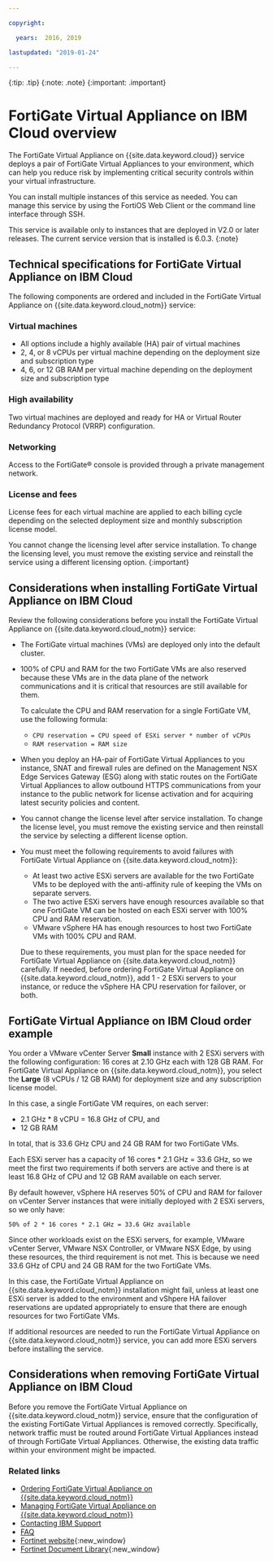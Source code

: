 ```yaml
---

copyright:

  years:  2016, 2019

lastupdated: "2019-01-24"

---
```


{:tip: .tip}
{:note: .note}
{:important: .important}

# FortiGate Virtual Appliance on IBM Cloud overview

The FortiGate Virtual Appliance on {{site.data.keyword.cloud}} service deploys a pair of FortiGate Virtual Appliances to your environment, which can help you reduce risk by implementing critical security controls within your virtual infrastructure.

You can install multiple instances of this service as needed. You can manage this service by using the FortiOS Web Client or the command line interface through SSH.

This service is available only to instances that are deployed in V2.0 or later releases. The current service version that is installed is 6.0.3.
{:note}

## Technical specifications for FortiGate Virtual Appliance on IBM Cloud

The following components are ordered and included in the FortiGate Virtual Appliance on {{site.data.keyword.cloud_notm}} service:

### Virtual machines

* All options include a highly available (HA) pair of virtual machines
* 2, 4, or 8 vCPUs per virtual machine depending on the deployment size and subscription type
* 4, 6, or 12 GB RAM per virtual machine depending on the deployment size and subscription type

### High availability

Two virtual machines are deployed and ready for HA or Virtual Router Redundancy Protocol (VRRP) configuration.

### Networking

Access to the FortiGate® console is provided through a private management network.

### License and fees

License fees for each virtual machine are applied to each billing cycle depending on the selected deployment size and monthly subscription license model.

You cannot change the licensing level after service installation. To change the licensing level, you must remove the existing service and reinstall the service using a different licensing option.
{:important}

## Considerations when installing FortiGate Virtual Appliance on IBM Cloud

Review the following considerations before you install the FortiGate Virtual Appliance on {{site.data.keyword.cloud_notm}} service:
* The FortiGate virtual machines (VMs) are deployed only into the default cluster.
* 100% of CPU and RAM for the two FortiGate VMs are also reserved because these VMs are in the data plane of the network communications and it is critical that resources are still available for them.

  To calculate the CPU and RAM reservation for a single FortiGate VM, use the following formula:
   * `CPU reservation = CPU speed of ESXi server * number of vCPUs`
   * `RAM reservation = RAM size`
* When you deploy an HA-pair of FortiGate Virtual Appliances to you instance, SNAT and firewall rules are defined on the Management NSX Edge Services Gateway (ESG) along with static routes on the FortiGate Virtual Appliances to allow outbound HTTPS communications from your instance to the public network for license activation and for acquiring latest security policies and content.
* You cannot change the license level after service installation. To change the license level, you must remove the existing service and then reinstall the service by selecting a different license option.
* You must meet the following requirements to avoid failures with FortiGate Virtual Appliance on {{site.data.keyword.cloud_notm}}:
   * At least two active ESXi servers are available for the two FortiGate VMs to be deployed with the anti-affinity rule of keeping the VMs on separate servers.
   * The two active ESXi servers have enough resources available so that one FortiGate VM can be hosted on each ESXi server with 100% CPU and RAM reservation.
   * VMware vSphere HA has enough resources to host two FortiGate VMs with 100% CPU and RAM.

  Due to these requirements, you must plan for the space needed for FortiGate Virtual Appliance on {{site.data.keyword.cloud_notm}} carefully. If needed, before ordering FortiGate Virtual Appliance on {{site.data.keyword.cloud_notm}}, add 1 - 2 ESXi servers to your instance, or reduce the vSphere HA CPU reservation for failover, or both.

## FortiGate Virtual Appliance on IBM Cloud order example

You order a VMware vCenter Server **Small** instance with 2 ESXi servers with the following configuration: 16 cores at 2.10 GHz each with 128 GB RAM. For FortiGate Virtual Appliance on {{site.data.keyword.cloud_notm}}, you select the **Large** (8 vCPUs / 12 GB RAM) for deployment size and any subscription license model.

In this case, a single FortiGate VM requires, on each server:
* 2.1 GHz * 8 vCPU = 16.8 GHz of CPU, and
* 12 GB RAM

In total, that is 33.6 GHz CPU and 24 GB RAM for two FortiGate VMs.

Each ESXi server has a capacity of 16 cores * 2.1 GHz = 33.6 GHz, so we meet the first two requirements if both servers are active and there is at least 16.8 GHz of CPU and 12 GB RAM available on each server.

By default however, vSphere HA reserves 50% of CPU and RAM for failover on vCenter Server instances that were initially deployed with 2 ESXi servers, so we only have:

`50% of 2 * 16 cores * 2.1 GHz = 33.6 GHz available`

Since other workloads exist on the ESXi servers, for example, VMware vCenter Server, VMware NSX Controller, or VMware NSX Edge, by using these resources, the third requirement is not met. This is because we need 33.6 GHz of CPU and 24 GB RAM for the two FortiGate VMs.

In this case, the FortiGate Virtual Appliance on {{site.data.keyword.cloud_notm}} installation might fail, unless at least one ESXi server is added to the environment and vShpere HA failover reservations are updated appropriately to ensure that there are enough resources for two FortiGate VMs.

If additional resources are needed to run the FortiGate Virtual Appliance on {{site.data.keyword.cloud_notm}} service, you can add more ESXi servers before installing the service.

## Considerations when removing FortiGate Virtual Appliance on IBM Cloud

Before you remove the FortiGate Virtual Appliance on {{site.data.keyword.cloud_notm}} service, ensure that the configuration of the existing FortiGate Virtual Appliances is removed correctly. Specifically, network traffic must be routed around FortiGate Virtual Appliances instead of through FortiGate Virtual Appliances. Otherwise, the existing data traffic within your environment might be impacted.

### Related links

* [Ordering FortiGate Virtual Appliance on {{site.data.keyword.cloud_notm}}](/docs/services/vmwaresolutions/services?topic=vmware-solutions-ordering-fortigate-virtual-appliance-on-ibm-cloud)
* [Managing FortiGate Virtual Appliance on {{site.data.keyword.cloud_notm}}](/docs/services/vmwaresolutions/services?topic=vmware-solutions-managing-fortigate-virtual-appliance-on-ibm-cloud)
* [Contacting IBM Support](/docs/services/vmwaresolutions/vmonic?topic=vmware-solutions-contacting-ibm-support)
* [FAQ](/docs/services/vmwaresolutions/vmonic?topic=vmware-solutions-general-faq-about-ibm-cloud-for-vmware-solutions)
* [Fortinet website](https://www.fortinet.com/){:new_window}
* [Fortinet Document Library](http://docs.fortinet.com/fortigate/admin-guides){:new_window}

